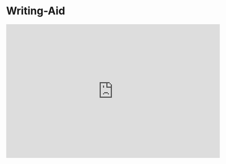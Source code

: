 # Writing-Aid 
<iframe src="https://player.vimeo.com/video/601283925?badge=0&amp;autopause=0&amp;player_id=0&amp;app_id=58479&amp;h=500476c5ac" width="576" height="360" frameborder="0" allow="autoplay; fullscreen; picture-in-picture" allowfullscreen title="streamlit Typewriter app presentation.webm"></iframe>
